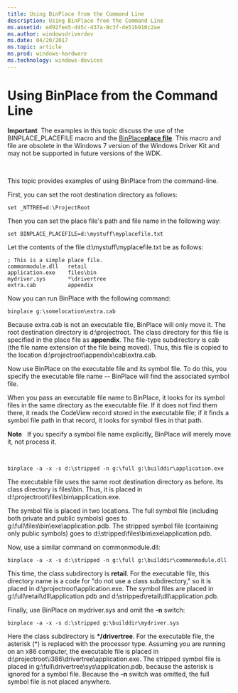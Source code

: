```yaml
---
title: Using BinPlace from the Command Line
description: Using BinPlace from the Command Line
ms.assetid: ed92fee5-d45c-437a-8c3f-de51b910c2ae
ms.author: windowsdriverdev
ms.date: 04/20/2017
ms.topic: article
ms.prod: windows-hardware
ms.technology: windows-devices
---
```


# Using BinPlace from the Command Line


**Important**  The examples in this topic discuss the use of the BINPLACE\_PLACEFILE macro and the [BinPlace](binplace.md)[**place file**](place-file-syntax.md). This macro and file are obsolete in the Windows 7 version of the Windows Driver Kit and may not be supported in future versions of the WDK.

 

This topic provides examples of using BinPlace from the command-line.

First, you can set the root destination directory as follows:

```
set _NTTREE=d:\ProjectRoot
```

Then you can set the place file's path and file name in the following way:

```
set BINPLACE_PLACEFILE=d:\mystuff\myplacefile.txt
```

Let the contents of the file d:\\mystuff\\myplacefile.txt be as follows:

```
; This is a simple place file.
commonmodule.dll   retail
application.exe    files\bin
mydriver.sys       *\drivertree
extra.cab          appendix
```

Now you can run BinPlace with the following command:

```
binplace g:\somelocation\extra.cab
```

Because extra.cab is not an executable file, BinPlace will only move it. The root destination directory is d:\\projectroot. The class directory for this file is specified in the place file as **appendix**. The file-type subdirectory is cab (the file name extension of the file being moved). Thus, this file is copied to the location d:\\projectroot\\appendix\\cab\\extra.cab.

Now use BinPlace on the executable file and its symbol file. To do this, you specify the executable file name -- BinPlace will find the associated symbol file.

When you pass an executable file name to BinPlace, it looks for its symbol files in the same directory as the executable file. If it does not find them there, it reads the CodeView record stored in the executable file; if it finds a symbol file path in that record, it looks for symbol files in that path.

**Note**   If you specify a symbol file name explicitly, BinPlace will merely move it, not process it.

 

```
binplace -a -x -s d:\stripped -n g:\full g:\builddir\application.exe
```

The executable file uses the same root destination directory as before. Its class directory is files\\bin. Thus, it is placed in d:\\projectroot\\files\\bin\\application.exe.

The symbol file is placed in two locations. The full symbol file (including both private and public symbols) goes to g:\\full\\files\\bin\\exe\\application.pdb. The stripped symbol file (containing only public symbols) goes to d:\\stripped\\files\\bin\\exe\\application.pdb.

Now, use a similar command on commonmodule.dll:

```
binplace -a -x -s d:\stripped -n g:\full g:\builddir\commonmodule.dll
```

This time, the class subdirectory is **retail**. For the executable file, this directory name is a code for "do not use a class subdirectory," so it is placed in d:\\projectroot\\application.exe. The symbol files are placed in g:\\full\\retail\\dll\\application.pdb and d:\\stripped\\retail\\dll\\application.pdb.

Finally, use BinPlace on mydriver.sys and omit the **-n** switch:

```
binplace -a -x -s d:\stripped g:\builddir\mydriver.sys
```

Here the class subdirectory is **\*/drivertree**. For the executable file, the asterisk (\*) is replaced with the processor type. Assuming you are running on an x86 computer, the executable file is placed in d:\\projectroot\\i386\\drivertree\\application.exe. The stripped symbol file is placed in g:\\full\\drivertree\\sys\\application.pdb, because the asterisk is ignored for a symbol file. Because the **-n** switch was omitted, the full symbol file is not placed anywhere.

 

 





